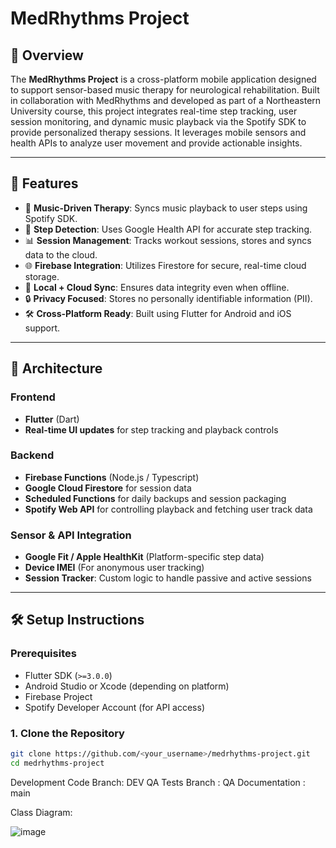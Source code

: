 # MedRhythms Project

## 🧠 Overview

The **MedRhythms Project** is a cross-platform mobile application designed to support sensor-based music therapy for neurological rehabilitation. Built in collaboration with MedRhythms and developed as part of a Northeastern University course, this project integrates real-time step tracking, user session monitoring, and dynamic music playback via the Spotify SDK to provide personalized therapy sessions. It leverages mobile sensors and health APIs to analyze user movement and provide actionable insights.

---

## 🚀 Features

- 🎵 **Music-Driven Therapy**: Syncs music playback to user steps using Spotify SDK.
- 🦶 **Step Detection**: Uses Google Health API for accurate step tracking.
- 📊 **Session Management**: Tracks workout sessions, stores and syncs data to the cloud.
- 🌐 **Firebase Integration**: Utilizes Firestore for secure, real-time cloud storage.
- 💾 **Local + Cloud Sync**: Ensures data integrity even when offline.
- 🔒 **Privacy Focused**: Stores no personally identifiable information (PII).
- 🛠️ **Cross-Platform Ready**: Built using Flutter for Android and iOS support.

---

## 🧱 Architecture

### Frontend
- **Flutter** (Dart)
- **Real-time UI updates** for step tracking and playback controls

### Backend
- **Firebase Functions** (Node.js / Typescript)
- **Google Cloud Firestore** for session data
- **Scheduled Functions** for daily backups and session packaging
- **Spotify Web API** for controlling playback and fetching user track data

### Sensor & API Integration
- **Google Fit / Apple HealthKit** (Platform-specific step data)
- **Device IMEI** (For anonymous user tracking)
- **Session Tracker**: Custom logic to handle passive and active sessions

---

## 🛠️ Setup Instructions

### Prerequisites
- Flutter SDK (`>=3.0.0`)
- Android Studio or Xcode (depending on platform)
- Firebase Project
- Spotify Developer Account (for API access)

### 1. Clone the Repository
```bash
git clone https://github.com/<your_username>/medrhythms-project.git
cd medrhythms-project
```

Development Code Branch: DEV
QA Tests Branch : QA
Documentation : main


Class Diagram:

![image](https://github.com/user-attachments/assets/9ad93a97-15ab-4cb4-adb2-c0a47cbd90c3)
